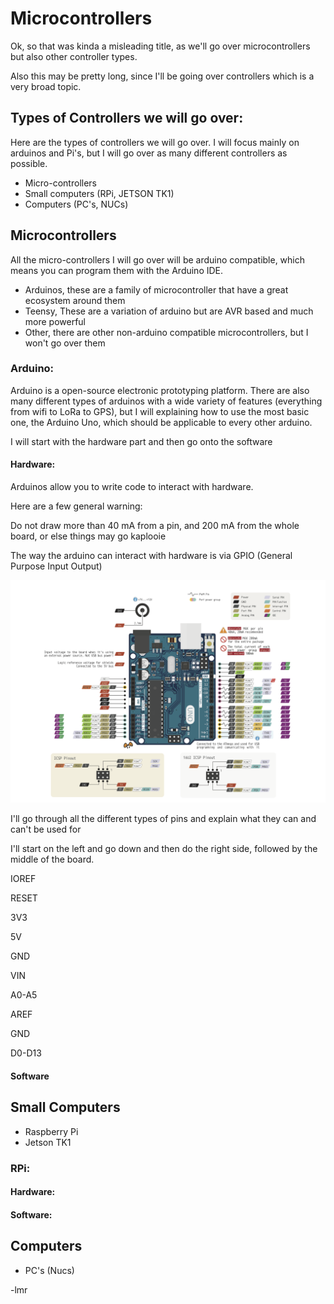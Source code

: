 # Microcontrollers

Ok, so that was kinda a misleading title, as we'll go over microcontrollers but also other controller types.

Also this may be pretty long, since I'll be going over controllers which is a very broad topic.

## Types of Controllers we will go over:

Here are the types of controllers we will go over. I will focus mainly on arduinos and Pi's, but I will go over as many different controllers as possible.

* Micro-controllers
* Small computers \(RPi, JETSON TK1\)
* Computers \(PC's, NUCs\)

## Microcontrollers

All the micro-controllers I will go over will be arduino compatible, which means you can program them with the Arduino IDE.

* Arduinos, these are a family of microcontroller that have a great ecosystem around them
* Teensy, These are a variation of arduino but are AVR based and much more powerful
* Other, there are other non-arduino compatible microcontrollers, but I won't go over them

### Arduino:

Arduino is a open-source electronic prototyping platform. There are also many different types of arduinos with a wide variety of features \(everything from wifi to LoRa to GPS\), but I will explaining how to use the most basic one, the Arduino Uno, which should be applicable to every other arduino.

I will start with the hardware part and then go onto the software

#### Hardware:

Arduinos allow you to write code to interact with hardware. 

Here are a few general warning:

Do not draw more than 40 mA from a pin, and 200 mA from the whole board, or else things may go kaplooie



The way the arduino can interact with hardware is via GPIO \(General Purpose Input Output\)

![](/assets/arduinounopinout.png)

I'll go through all the different types of pins and explain what they can and can't be used for

I'll start on the left and go down and then do the right side, followed by the middle of the board.

IOREF

RESET

3V3

5V

GND

VIN

A0-A5

AREF

GND

D0-D13

#### Software

## Small Computers

* Raspberry Pi
* Jetson TK1

### RPi:

#### Hardware:

#### Software:

## Computers

* PC's \(Nucs\)

-lmr

